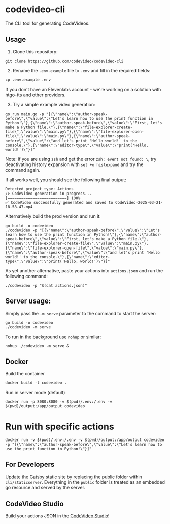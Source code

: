 # codevideo-cli

The CLI tool for generating CodeVideos.

## Usage

1. Clone this repository:

```shell
git clone https://github.com/codevideo/codevideo-cli
```

2. Rename the `.env.example` file to `.env` and fill in the required fields:

```shell
cp .env.example .env
```

If you don't have an Elevenlabs account - we're working on a solution with htgo-tts and other providers.

3. Try a simple example video generation:

```shell
go run main.go -p "[{\"name\":\"author-speak-before\",\"value\":\"Let's learn how to use the print function in Python!\"},{\"name\":\"author-speak-before\",\"value\":\"First, let's make a Python file.\"},{\"name\":\"file-explorer-create-file\",\"value\":\"main.py\"},{\"name\":\"file-explorer-open-file\",\"value\":\"main.py\"},{\"name\":\"author-speak-before\",\"value\":\"and let's print 'Hello world!' to the console.\"},{\"name\":\"editor-type\",\"value\":\"print('Hello, world!')\"}]"
```

Note: if you are using `zsh` and get the error `zsh: event not found: \`, try deactivating history expansion with `set +o histexpand` and try the command again.

If all works well, you should see the following final output:

```shell
Detected project type: Actions
/> CodeVideo generation in progress...
[==========================] 100% 
✅ CodeVideo successfully generated and saved to CodeVideo-2025-03-21-18-58-47.mp4
```

Alternatively build the prod version and run it:

```shell
go build -o codevideo
./codevideo -p "[{\"name\":\"author-speak-before\",\"value\":\"Let's learn how to use the print function in Python!\"},{\"name\":\"author-speak-before\",\"value\":\"First, let's make a Python file.\"},{\"name\":\"file-explorer-create-file\",\"value\":\"main.py\"},{\"name\":\"file-explorer-open-file\",\"value\":\"main.py\"},{\"name\":\"author-speak-before\",\"value\":\"and let's print 'Hello world!' to the console.\"},{\"name\":\"editor-type\",\"value\":\"print('Hello, world!')\"}]"
```

As yet another alternative, paste your actions into `actions.json` and run the following command:

```shell
./codevideo -p "$(cat actions.json)"
```

## Server usage:

Simply pass the `-m serve` parameter to the command to start the server:

```shell
go build -o codevideo
./codevideo -m serve
```

To run in the background use `nohup` or similar:

```shell
nohup ./codevideo -m serve &
```

## Docker 

Build the container

```shell
docker build -t codevideo .
```

Run in server mode (default)

```shell
docker run -p 8080:8080 -v $(pwd)/.env:/.env -v $(pwd)/output:/app/output codevideo
```

# Run with specific actions

```shell
docker run -v $(pwd)/.env:/.env -v $(pwd)/output:/app/output codevideo -p "[{\"name\":\"author-speak-before\",\"value\":\"Let's learn how to use the print function in Python!\"}]"
```

## For Developers

Update the Gatsby static site by replacing the public folder within `cli/staticserver`. Everything in the `public` folder is treated as an embedded go resource and served by the server.

## CodeVideo Studio

Build your actions JSON in the [CodeVideo Studio](https://studio.codevideo.io)!